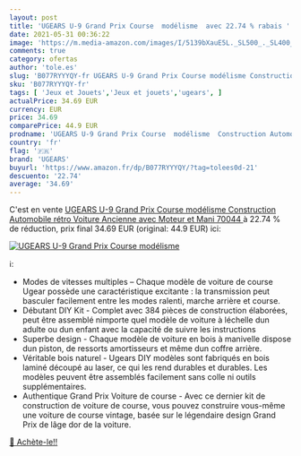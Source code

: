 ```yaml
---
layout: post
title: 'UGEARS U-9 Grand Prix Course  modélisme  avec 22.74 % rabais '
date: 2021-05-31 00:36:22
image: 'https://m.media-amazon.com/images/I/5139bXauE5L._SL500_._SL400_.jpg'
comments: true
category: ofertas
author: 'tole.es'
slug: 'B077RYYYQY-fr UGEARS U-9 Grand Prix Course modélisme Construction...'
sku: 'B077RYYYQY-fr'
tags: [ 'Jeux et Jouets','Jeux et jouets','ugears', ]
actualPrice: 34.69 EUR
currency: EUR
price: 34.69
comparePrice: 44.9 EUR
prodname: 'UGEARS U-9 Grand Prix Course  modélisme  Construction Automobile  rétro  Voiture Ancienne avec Moteur et Mani  70044 '
country: 'fr'
flag: '🇫🇷'
brand: 'UGEARS'
buyurl: 'https://www.amazon.fr/dp/B077RYYYQY/?tag=tolees0d-21'
descuento: '22.74'
average: '34.69'
---
```


C'est en vente [UGEARS U-9 Grand Prix Course  modélisme  Construction Automobile  rétro  Voiture Ancienne avec Moteur et Mani  70044 ](https://www.amazon.fr/dp/B077RYYYQY/?tag=tolees0d-21)  à  22.74 % de réduction, prix final  34.69 EUR (original: 44.9 EUR) ici:

[![UGEARS U-9 Grand Prix Course  modélisme ](https://m.media-amazon.com/images/I/5139bXauE5L._SL500_._SL400_.jpg)](https://www.amazon.fr/dp/B077RYYYQY/?tag=tolees0d-21)

ℹ️:

- Modes de vitesses multiples – Chaque modèle de voiture de course Ugear possède une caractéristique excitante : la transmission peut basculer facilement entre les modes ralenti, marche arrière et course.
- Débutant DIY Kit - Complet avec 384 pièces de construction élaborées, peut être assemblé nimporte quel modèle de voiture à léchelle dun adulte ou dun enfant avec la capacité de suivre les instructions
- Superbe design - Chaque modèle de voiture en bois à manivelle dispose dun piston, de ressorts amortisseurs et même dun coffre arrière.
- Véritable bois naturel - Ugears DIY modèles sont fabriqués en bois laminé découpé au laser, ce qui les rend durables et durables. Les modèles peuvent être assemblés facilement sans colle ni outils supplémentaires.
- Authentique Grand Prix Voiture de course - Avec ce dernier kit de construction de voiture de course, vous pouvez construire vous-même une voiture de course vintage, basée sur le légendaire design Grand Prix de lâge dor de la voiture.

[🛒 Achète-le!!](https://www.amazon.fr/dp/B077RYYYQY/?tag=tolees0d-21)
